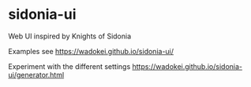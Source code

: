 # sidonia-ui
Web UI inspired by Knights of Sidonia

Examples see https://wadokei.github.io/sidonia-ui/

Experiment with the different settings https://wadokei.github.io/sidonia-ui/generator.html
